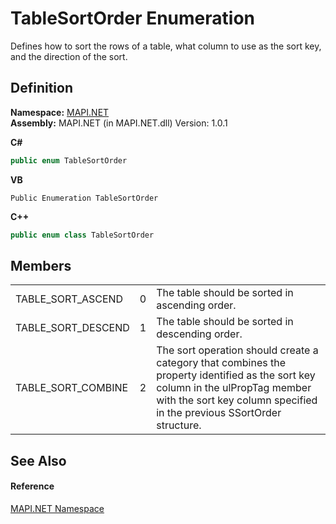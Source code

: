 # TableSortOrder Enumeration


Defines how to sort the rows of a table, what column to use as the sort key, and the direction of the sort.



## Definition
**Namespace:** <a href="N_MAPI_NET.md">MAPI.NET</a>  
**Assembly:** MAPI.NET (in MAPI.NET.dll) Version: 1.0.1

**C#**
``` C#
public enum TableSortOrder
```
**VB**
``` VB
Public Enumeration TableSortOrder
```
**C++**
``` C++
public enum class TableSortOrder
```



## Members
<table>
<tr>
<td>TABLE_SORT_ASCEND</td>
<td>0</td>
<td>The table should be sorted in ascending order.</td></tr>
<tr>
<td>TABLE_SORT_DESCEND</td>
<td>1</td>
<td>The table should be sorted in descending order.</td></tr>
<tr>
<td>TABLE_SORT_COMBINE</td>
<td>2</td>
<td>The sort operation should create a category that combines the property identified as the sort key column in the ulPropTag member with the sort key column specified in the previous SSortOrder structure.</td></tr>
</table>

## See Also


#### Reference
<a href="N_MAPI_NET.md">MAPI.NET Namespace</a>  
